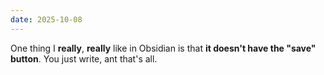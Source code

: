 ```yaml
---
date: 2025-10-08
---
```


One thing I **really**, **really** like in Obsidian is that 
**it doesn't have the "save" button**. You just write, ant that's all.